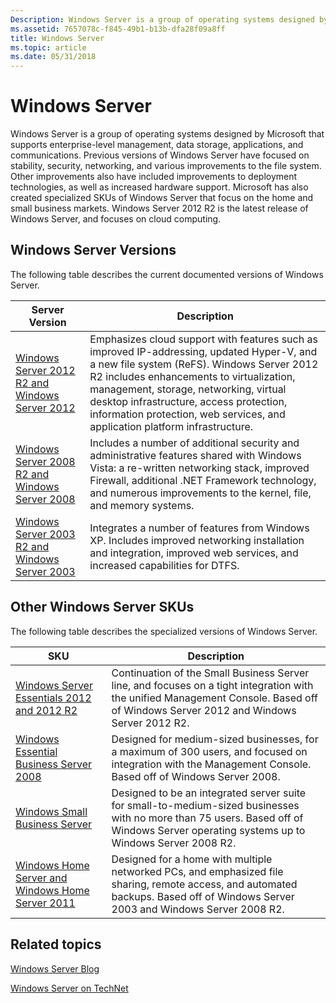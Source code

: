 ```yaml
---
Description: Windows Server is a group of operating systems designed by Microsoft that supports enterprise-level management, data storage, applications, and communications.
ms.assetid: 7657078c-f845-49b1-b13b-dfa28f09a8ff
title: Windows Server
ms.topic: article
ms.date: 05/31/2018
---
```


# Windows Server

Windows Server is a group of operating systems designed by Microsoft that supports enterprise-level management, data storage, applications, and communications. Previous versions of Windows Server have focused on stability, security, networking, and various improvements to the file system. Other improvements also have included improvements to deployment technologies, as well as increased hardware support. Microsoft has also created specialized SKUs of Windows Server that focus on the home and small business markets. Windows Server 2012 R2 is the latest release of Windows Server, and focuses on cloud computing.

## Windows Server Versions

The following table describes the current documented versions of Windows Server.



| Server Version                                                                                                      | Description                                                                                                                                                                                                                                                                                                                                                         |
|---------------------------------------------------------------------------------------------------------------------|---------------------------------------------------------------------------------------------------------------------------------------------------------------------------------------------------------------------------------------------------------------------------------------------------------------------------------------------------------------------|
| [Windows Server 2012 R2 and Windows Server 2012](what-s-new-for-windows-server-2012-r2.md)<br/>              | Emphasizes cloud support with features such as improved IP-addressing, updated Hyper-V, and a new file system (ReFS). Windows Server 2012 R2 includes enhancements to virtualization, management, storage, networking, virtual desktop infrastructure, access protection, information protection, web services, and application platform infrastructure.<br/> |
| [Windows Server 2008 R2 and Windows Server 2008](https://msdn.microsoft.com/library/jj873947.aspx)<br/> | Includes a number of additional security and administrative features shared with Windows Vista: a re-written networking stack, improved Firewall, additional .NET Framework technology, and numerous improvements to the kernel, file, and memory systems.<br/>                                                                                               |
| [Windows Server 2003 R2 and Windows Server 2003](https://msdn.microsoft.com/library/dn609950.aspx)<br/> | Integrates a number of features from Windows XP. Includes improved networking installation and integration, improved web services, and increased capabilities for DTFS.<br/>                                                                                                                                                                                  |



 

## Other Windows Server SKUs

The following table describes the specialized versions of Windows Server.



| SKU                                                                                                                   | Description                                                                                                                                                                                       |
|-----------------------------------------------------------------------------------------------------------------------|---------------------------------------------------------------------------------------------------------------------------------------------------------------------------------------------------|
| [Windows Server Essentials 2012 and 2012 R2](/previous-versions/windows/server-essentials/gg513877(v=msdn.10))<br/>                         | Continuation of the Small Business Server line, and focuses on a tight integration with the unified Management Console. Based off of Windows Server 2012 and Windows Server 2012 R2.<br/>   |
| [Windows Essential Business Server 2008](/previous-versions/windows/it-pro/windows-server-essentials-sbs/cc514417(v=msdn.10))<br/>                             | Designed for medium-sized businesses, for a maximum of 300 users, and focused on integration with the Management Console. Based off of Windows Server 2008.<br/>                            |
| [Windows Small Business Server](/previous-versions/windows/sbs-2008-sdk/cc721712(v=ws.10))<br/>                                      | Designed to be an integrated server suite for small-to-medium-sized businesses with no more than 75 users. Based off of Windows Server operating systems up to Windows Server 2008 R2.<br/> |
| [Windows Home Server and Windows Home Server 2011](https://msdn.microsoft.com/library/dn689011.aspx)<br/> | Designed for a home with multiple networked PCs, and emphasized file sharing, remote access, and automated backups. Based off of Windows Server 2003 and Windows Server 2008 R2.<br/>       |



 

## Related topics

<dl> <dt>

[Windows Server Blog](https://blogs.technet.com/b/windowsserver/)
</dt> <dt>

[Windows Server on TechNet](/windows/deployment/deploy-whats-new)
</dt> </dl>

 

